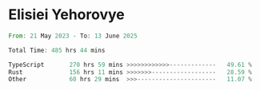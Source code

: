 # Elisiei Yehorovye

<!--START_SECTION:waka-->

```rust
From: 21 May 2023 - To: 13 June 2025

Total Time: 485 hrs 44 mins

TypeScript       270 hrs 59 mins >>>>>>>>>>>>-------------   49.61 %
Rust             156 hrs 11 mins >>>>>>>------------------   28.59 %
Other            60 hrs 29 mins  >>>----------------------   11.07 %
```

<!--END_SECTION:waka-->
